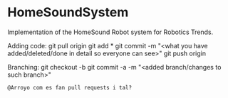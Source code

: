 # HomeSoundSystem
Implementation of the HomeSound Robot system for Robotics Trends.

Adding code:
    git pull origin <branch>
    git add *
    git commit -m "<what you have added/deleted/done in detail so everyone can see>"
    git push origin <branch>

Branching:
    git checkout -b <branch-name>
    git commit -a -m "<added branch/changes to such branch>"
    
    @Arroyo com es fan pull requests i tal?
